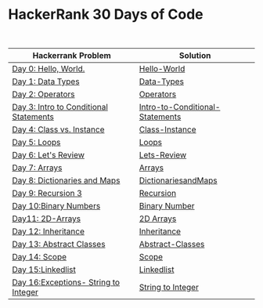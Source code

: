 # HackerRank 30 Days of Code
<br>


| Hackerrank Problem                                                                                                                       | Solution                                                                                     |
|------------------------------------------------------------------------------------------------------------------------------------------|----------------------------------------------------------------------------------------------|
| [Day 0: Hello, World.](https://www.hackerrank.com/challenges/30-hello-world/problem?isFullScreen=true)                                   | [Hello-World](Solutions/Day0-Hello-World/src/Main.java)                                      |
| [Day 1: Data Types](https://www.hackerrank.com/challenges/30-data-types/problem?isFullScreen=true)                                       | [Data-Types](Solutions/Day1-Data-Types/src/Main.java)                                        |
| [Day 2: Operators](https://www.hackerrank.com/challenges/30-operators?isFullScreen=true)                                                 | [Operators](Solutions/Day2-Operators/src/Main.java)                                          |
| [Day 3: Intro to Conditional Statements](https://www.hackerrank.com/challenges/30-conditional-statements?isFullScreen=true)              | [Intro-to-Conditional-Statements](Solutions/Day3-Intro-to-Conditional-Statements/src/Main.java) |
| [Day 4: Class vs. Instance](https://www.hackerrank.com/challenges/30-class-vs-instance?isFullScreen=true)                                | [Class-Instance](Solutions/Day4-Class-Instance/src/Person.java)                              |
| [Day 5: Loops](https://www.hackerrank.com/challenges/30-loops?isFullScreen=true)                                                         | [Loops](Solutions/Day5-Loops/src/Solution.java)                                              |
| [Day 6: Let's Review](https://www.hackerrank.com/challenges/30-review-loop?isFullScreen=true)                                            | [Lets-Review](Solutions/Day6-Lets-Review-Types/src/Solution.java)                            |
| [Day 7: Arrays](https://www.hackerrank.com/challenges/30-arrays?isFullScreen=true)                                                       | [Arrays](Solutions/Day7-Arrays/src/Solution.java)                                            |
| [Day 8: Dictionaries and Maps](https://www.hackerrank.com/challenges/30-dictionaries-and-maps?isFullScreen=true)                         | [DictionariesandMaps](Solutions/Day8-DictionariesandMaps/src/Solution.java)                  |
| [Day 9: Recursion 3](https://www.hackerrank.com/challenges/30-recursion?isFullScreen=true)                                               | [Recursion](Solutions/Day9-Recursion/src/Solution.java)                                      |
| [Day 10:Binary Numbers](https://www.hackerrank.com/challenges/30-binary-numbers/problem?isFullScreen=true)                               | [Binary Number](Solutions/Day10-Binary-Numbers/src/Solution.java)                            |
| [Day11: 2D-Arrays](https://www.hackerrank.com/challenges/30-2d-arrays/problem?isFullScreen=true)                                         | [2D Arrays](Solutions/Day11-2D-Arrays/src/Solution.java)                                     |
| [Day 12: Inheritance](https://www.hackerrank.com/challenges/30-inheritance/problem?isFullScreen=true)                                    | [Inheritance](Solutions/Day12-Inheritance/src/Student.java)                                  |
| [Day 13: Abstract Classes](https://www.hackerrank.com/challenges/30-abstract-classes/problem?isFullScreen=true)                          | [Abstract-Classes](Solutions/Day13-Abstract-Classes/src/Solution.java)                       |
| [Day 14: Scope](https://www.hackerrank.com/challenges/30-scope/problem?isFullScreen=true)                                                | [Scope](Solutions/Day14-Scope/src/Solution.java)                                             |
| [Day 15:Linkedlist ](https://www.hackerrank.com/challenges/30-linked-list/problem?isFullScreen=true)                                     | [Linkedlist](Solutions/Day15-Linkedlist/src/Solution.java)                                   |
| [Day 16:Exceptions- String to Integer ](https://www.hackerrank.com/challenges/30-exceptions-string-to-integer/problem?isFullScreen=true) | [String to Integer](Solutions/Day16-Exceptions%20-%20StringtoInteger/src/Solution.java)      |
